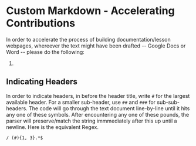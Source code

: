 # Custom Markdown - Accelerating Contributions

In order to accelerate the process of building documentation/lesson webpages, whereever the text might have been drafted -- Google Docs or Word -- please do the following:

1.

## Indicating Headers

In order to indicate headers, in before the header title, write `#` for the largest available header. For a smaller sub-header, use `##` and `###` for sub-sub-headers. The code will go through the text document line-by-line until it hits any one of these symbols. After encountering any one of these pounds, the parser will preserve/match the string immmediately after this up until a newline. Here is the equivalent Regex.

```{regex}
/ (#){1, 3}.*$
```
